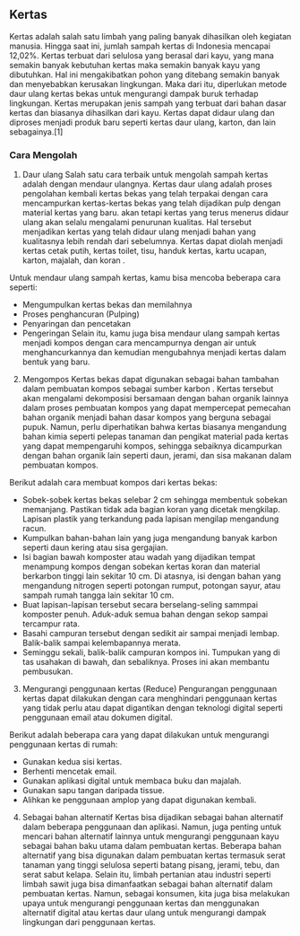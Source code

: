 

## Kertas
Kertas adalah salah satu limbah yang paling banyak dihasilkan oleh kegiatan manusia. Hingga saat ini, jumlah sampah kertas di Indonesia mencapai 12,02%. Kertas terbuat dari selulosa yang berasal dari kayu, yang mana semakin banyak kebutuhan kertas maka semakin banyak kayu yang dibutuhkan. Hal ini mengakibatkan pohon yang ditebang semakin banyak dan menyebabkan kerusakan lingkungan. Maka dari itu, diperlukan metode daur ulang kertas bekas untuk mengurangi dampak buruk terhadap lingkungan. Kertas merupakan jenis sampah yang terbuat dari bahan dasar kertas dan biasanya dihasilkan dari kayu. Kertas dapat didaur ulang dan diproses menjadi produk baru seperti kertas daur ulang, karton, dan lain sebagainya.[1]

### Cara Mengolah
1. Daur ulang
Salah satu cara terbaik untuk mengolah sampah kertas adalah dengan mendaur ulangnya. Kertas daur ulang adalah proses pengolahan kembali kertas bekas yang telah terpakai dengan cara mencampurkan kertas-kertas bekas yang telah dijadikan pulp dengan material kertas yang baru. akan tetapi kertas yang  terus menerus didaur ulang akan selalu mengalami penurunan kualitas. Hal tersebut menjadikan kertas yang telah didaur ulang menjadi bahan yang kualitasnya lebih rendah dari sebelumnya. Kertas dapat diolah menjadi kertas cetak putih, kertas toilet, tisu, handuk kertas, kartu ucapan, karton, majalah, dan koran .

Untuk mendaur ulang sampah kertas, kamu bisa mencoba beberapa cara seperti:
- Mengumpulkan kertas bekas dan memilahnya 
- Proses penghancuran (Pulping) 
- Penyaringan dan pencetakan 
- Pengeringan 
Selain itu, kamu juga bisa mendaur ulang sampah kertas menjadi kompos dengan cara mencampurnya dengan air untuk menghancurkannya dan kemudian mengubahnya menjadi kertas dalam bentuk yang baru.

2. Mengompos
Kertas bekas dapat digunakan sebagai bahan tambahan dalam pembuatan kompos sebagai sumber karbon . Kertas tersebut akan mengalami dekomposisi bersamaan dengan bahan organik lainnya dalam proses pembuatan kompos yang dapat mempercepat pemecahan bahan organik menjadi bahan dasar kompos yang berguna sebagai pupuk. Namun, perlu diperhatikan bahwa kertas biasanya mengandung bahan kimia seperti pelepas tanaman dan pengikat material pada kertas yang dapat mempengaruhi kompos, sehingga sebaiknya dicampurkan dengan bahan organik lain seperti daun, jerami, dan sisa makanan dalam pembuatan kompos.

Berikut adalah cara membuat kompos dari kertas bekas:
- Sobek-sobek kertas bekas selebar 2 cm sehingga membentuk sobekan memanjang. Pastikan tidak ada bagian koran yang dicetak mengkilap. Lapisan plastik yang terkandung pada lapisan mengilap mengandung racun.
- Kumpulkan bahan-bahan lain yang juga mengandung banyak karbon seperti daun kering atau sisa gergajian.
- Isi bagian bawah komposter atau wadah yang dijadikan tempat menampung kompos dengan sobekan kertas koran dan material berkarbon tinggi lain sekitar 10 cm. Di atasnya, isi dengan bahan yang mengandung nitrogen seperti potongan rumput, potongan sayur, atau sampah rumah tangga lain sekitar 10 cm. 
- Buat lapisan-lapisan tersebut secara berselang-seling sammpai komposter penuh. Aduk-aduk semua bahan dengan sekop sampai tercampur rata.
- Basahi campuran tersebut dengan sedikit air sampai menjadi lembap. Balik-balik sampai kelembapannya merata. 
- Seminggu sekali, balik-balik campuran kompos ini. Tumpukan yang di tas usahakan di bawah, dan sebaliknya. Proses ini akan membantu pembusukan.

3. Mengurangi penggunaan kertas (Reduce)
Pengurangan penggunaan kertas dapat dilakukan dengan cara menghindari penggunaan kertas yang tidak perlu atau dapat digantikan dengan teknologi digital seperti penggunaan email atau dokumen digital.

Berikut adalah beberapa cara yang dapat dilakukan untuk mengurangi penggunaan kertas di rumah:
- Gunakan kedua sisi kertas.
- Berhenti mencetak email.
- Gunakan aplikasi digital untuk membaca buku dan majalah.
- Gunakan sapu tangan daripada tissue.
- Alihkan ke penggunaan amplop yang dapat digunakan kembali.

4. Sebagai bahan alternatif
Kertas bisa dijadikan sebagai bahan alternatif dalam beberapa penggunaan dan aplikasi. Namun, juga penting untuk mencari bahan alternatif lainnya untuk mengurangi penggunaan kayu sebagai bahan baku utama dalam pembuatan kertas. Beberapa bahan alternatif yang bisa digunakan dalam pembuatan kertas termasuk serat tanaman yang tinggi selulosa seperti batang pisang, jerami, tebu, dan serat sabut kelapa. Selain itu, limbah pertanian atau industri seperti limbah sawit juga bisa dimanfaatkan sebagai bahan alternatif dalam pembuatan kertas. Namun, sebagai konsumen, kita juga bisa melakukan upaya untuk mengurangi penggunaan kertas dan menggunakan alternatif digital atau kertas daur ulang untuk mengurangi dampak lingkungan dari penggunaan kertas.
